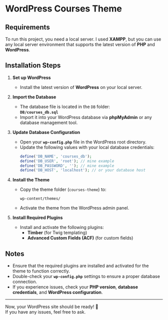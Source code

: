 # WordPress Courses Theme

## Requirements
To run this project, you need a local server. I used **XAMPP**, but you can use any local server environment that supports the latest version of **PHP** and **WordPress**.

## Installation Steps
1. **Set up WordPress**  
   - Install the latest version of **WordPress** on your local server.

2. **Import the Database**  
   - The database file is located in the `DB` folder:  
     **`DB/courses_db.sql`**  
   - Import it into your WordPress database via **phpMyAdmin** or any database management tool.

3. **Update Database Configuration**  
   - Open your **`wp-config.php`** file in the WordPress root directory.
   - Update the following values with your local database credentials:
     ```php
     define('DB_NAME', 'courses_db');
     define('DB_USER', 'root'); // mine example
     define('DB_PASSWORD', ''); // mine example
     define('DB_HOST', 'localhost'); // or your database host
     ```
   
4. **Install the Theme**  
   - Copy the theme folder (`courses-theme`) to:  
     ```
     wp-content/themes/
     ```
   - Activate the theme from the WordPress admin panel.

5. **Install Required Plugins**  
   - Install and activate the following plugins:
     - **Timber** (for Twig templating)
     - **Advanced Custom Fields (ACF)** (for custom fields)

## Notes
- Ensure that the required plugins are installed and activated for the theme to function correctly.
- Double-check your **`wp-config.php`** settings to ensure a proper database connection.
- If you experience issues, check your **PHP version**, **database credentials**, and **WordPress configuration**.

---

Now, your WordPress site should be ready! 🚀  
If you have any issues, feel free to ask.  
